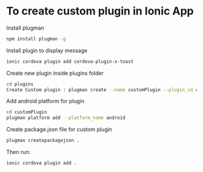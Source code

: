 To create custom plugin in Ionic App
==============

Install plugman

```bash
npm install plugman -g
```

Install plugin to display message

```bash
ionic cordova plugin add cordova-plugin-x-toast
```

Create new plugin inside plugins folder

```bash
cd plugins
Create Custom plugin : plugman create --name customPlugin --plugin_id cordova_plugin_custom --plugin_version 0.0.1
```

Add android platform for plugin

```bash
cd customPlugin
plugman platform add --platform_name android
```

Create package.json file for custom plugin

```bash
plugman createpackagejson .
```

Then run:

```bash
ionic cordova plugin add .
```
